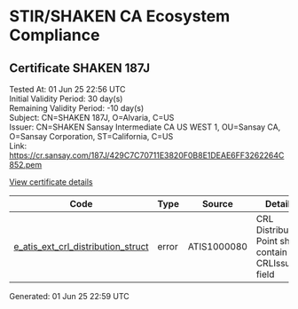 # STIR/SHAKEN CA Ecosystem Compliance

## Certificate SHAKEN 187J

Tested At: 01 Jun 25 22:56 UTC\
Initial Validity Period: 30 day(s)\
Remaining Validity Period: -10 day(s)\
Subject: CN=SHAKEN 187J, O=Alvaria, C=US\
Issuer: CN=SHAKEN Sansay Intermediate CA US WEST 1, OU=Sansay CA, O=Sansay Corporation, ST=California, C=US\
Link: https://cr.sansay.com/187J/429C7C70711E3820F0B8E1DEAE6FF3262264C852.pem

[View certificate details](https://x509.io/?cert=MIICmTCCAj%2BgAwIBAgIUQpx8cHEeOCDwuOHerm%2FzJiJkyFIwCgYIKoZIzj0EAwIwgYUxCzAJBgNVBAYTAlVTMRMwEQYDVQQIDApDYWxpZm9ybmlhMRswGQYDVQQKDBJTYW5zYXkgQ29ycG9yYXRpb24xEjAQBgNVBAsMCVNhbnNheSBDQTEwMC4GA1UEAwwnU0hBS0VOIFNhbnNheSBJbnRlcm1lZGlhdGUgQ0EgVVMgV0VTVCAxMB4XDTI1MDQyMjAwMTcxNFoXDTI1MDUyMjAwMTcxNFowNTELMAkGA1UEBhMCVVMxEDAOBgNVBAoMB0FsdmFyaWExFDASBgNVBAMMC1NIQUtFTiAxODdKMFkwEwYHKoZIzj0CAQYIKoZIzj0DAQcDQgAE%2F%2BYaUm6P%2By109XVqOEg%2BQ2wvHBlAZfqJ0w7%2BnwpmGGwMUBqM%2FiM7YfYfm%2Fp1EbdCTFjjn2gexPs6%2BHcBk86rjqOB2zCB2DAWBggrBgEFBQcBGgQKMAigBhYEMTg3SjAXBgNVHSAEEDAOMAwGCmCGSAGG%2FwkBAQQwHQYDVR0OBBYEFE4hswnCdx2RDd9F2IjWs4xprzuEMB8GA1UdIwQYMBaAFKzTk%2FVDQ8wKvkVYFxN9knzcwwFGMEcGA1UdHwRAMD4wPKA6oDiGNmh0dHBzOi8vYXV0aGVudGljYXRlLWFwaS5pY29uZWN0aXYuY29tL2Rvd25sb2FkL3YxL2NybDAMBgNVHRMBAf8EAjAAMA4GA1UdDwEB%2FwQEAwIHgDAKBggqhkjOPQQDAgNIADBFAiBQJujT%2F%2BbNNXJKWY%2BVnLvw1Euz8gqDusJY1BqlRlUzQQIhAO909Sf5FlIjmg8si31LWF1YJzRad0h3544h81hIyb9%2B)

| Code | Type | Source | Details |
|------|------|--------|---------|
| [e_atis_ext_crl_distribution_struct](../../ISSUES/e_atis_ext_crl_distribution_struct/README.md) | error | ATIS1000080 | CRL Distribution Point shall contain a CRLIssuer field |


Generated: 01 Jun 25 22:59 UTC
